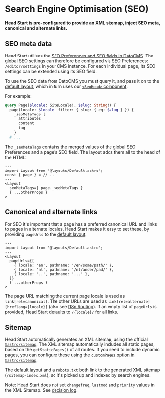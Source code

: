 # Search Engine Optimisation (SEO)

**Head Start is pre-configured to provide an XML sitemap, inject SEO meta, canonical and alternate links.**

## SEO meta data

Head Start utilises the [SEO Preferences and SEO fields in DatoCMS](https://www.datocms.com/docs/content-modelling/seo-fields). The global SEO settings can therefore be configured via SEO Preferences: `/editor/settings` in your CMS instance. For each individual page, its SEO settings can be extended using its SEO field.

To use the SEO data from DatoCMS you must query it, and pass it on to the [default layout](../src/layouts/Default.astro), which in turn uses our [`<SeoHead>` component](../src/components/SeoHead.astro).

For example:

```graphql
query Page($locale: SiteLocale!, $slug: String!) {
  page(locale: $locale, filter: { slug: { eq: $slug } }) {
    _seoMetaTags {
      attributes
      content
      tag
    }
  # ...
```

The [`_seoMetaTags`](https://www.datocms.com/docs/content-delivery-api/seo-and-favicon) contains the merged values of the global SEO Preferences and a page's SEO field. The layout adds them all to the head of the HTML:

```astro
---
import Layout from '@layouts/Default.astro';
const { page } = // ...
---
<Layout
  seoMetaTags={ page._seoMetaTags }
  { ...otherProps }
>
```

## Canonical and alternate links

For SEO it's important that a page has a preferred canonical URL and links to pages in alternate locales. Head Start makes it easy to set these, by providing `pageUrls` to the [default layout](../src/layouts/Default.astro):

```astro
---
import Layout from '@layouts/Default.astro';
---
<Layout 
  pageUrls={[
    { locale: 'en', pathname: '/en/some/path/' },
    { locale: 'nl', pathname: '/nl/ander/pad/' },
    { locale: '..', pathname: '...' },
  ]}
  { ...otherProps }
>
```

The page URL matching the current page locale is used as `link[rel=canonical]`. The other URLs are used as `link[rel=alternate][hreflang={locale}]` (also see [I18n Routing](./i18n.md#routing)). If an empty list of `pageUrls` is provided, Head Start defaults to `/{locale}/` for all links.

## Sitemap

Head Start automatically generates an XML sitemap, using the official [`@astro/sitemap`](https://docs.astro.build/en/guides/integrations-guide/sitemap/). The XML sitemap automatically includes all static pages, based on the `getStaticPages()` of all routes. If you need to include dynamic pages, you can configure these using the [`customPages` option in `@astro/sitemap`](https://docs.astro.build/en/guides/integrations-guide/sitemap/#custompages).

The [default layout](../src/layouts/Default.astro) and a [`robots.txt`](../src/pages/robots.txt.ts) both link to the generated XML sitemap (`/sitemap-index.xml`), so it's picked up and indexed by search engines.

Note: Head Start does not set `changefreq`, `lastmod` and `priority` values in the XML Sitemap. See [decision log](./decision-log/2023-11-22-use-astro-sitemap.md).
